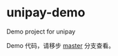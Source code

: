 # unipay-demo

Demo project for unipay

Demo 代码，请移步 [master](https://github.com/isaltyfish/unipay-demo/tree/master) 分支查看。
